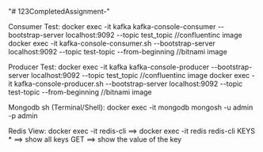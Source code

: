 "# 123CompletedAssignment-" 

Consumer Test:
docker exec -it kafka kafka-console-consumer --bootstrap-server localhost:9092 --topic test_topic    //confluentinc image
docker exec -it <consumer-container-id> kafka-console-consumer.sh --bootstrap-server localhost:9092 --topic test-topic --from-beginning   //bitnami image


Producer Test:
docker exec -it kafka kafka-console-producer --bootstrap-server localhost:9092 --topic test_topic   //confluentinc image
docker exec -it <consumer-container-id> kafka-console-producer.sh --bootstrap-server localhost:9092 --topic test-topic --from-beginning   //bitnami image


Mongodb sh (Terminal/Shell):
docker exec -it mongodb mongosh -u admin -p admin


Redis View:
docker exec -it <redis-container-name> redis-cli      ==>     docker exec -it redis redis-cli
KEYS *       ==> show all keys
GET <your-key>       ==> show the value of the key